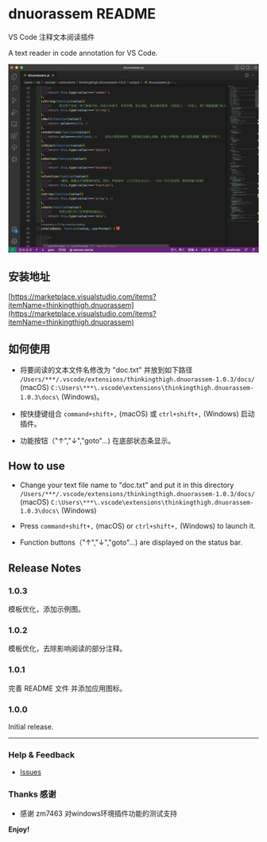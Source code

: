 # dnuorassem README

VS Code 注释文本阅读插件

A text reader in code annotation for VS Code.

![](https://raw.githubusercontent.com/ThinkingThigh/dnuorassem/main/sample.png)

## 安装地址

[https://marketplace.visualstudio.com/items?itemName=thinkingthigh.dnuorassem](https://marketplace.visualstudio.com/items?itemName=thinkingthigh.dnuorassem)


## 如何使用

* 将要阅读的文本文件名修改为 "doc.txt" 并放到如下路径 `/Users/***/.vscode/extensions/thinkingthigh.dnuorassem-1.0.3/docs/ ` (macOS) `C:\Users\***\.vscode\extensions\thinkingthigh.dnuorassem-1.0.3\docs\` (Windows)。

* 按快捷键组合 `command+shift+,` (macOS) 或 `ctrl+shift+,` (Windows) 启动插件。

* 功能按钮（"↑","↓","goto"...) 在底部状态条显示。

## How to use

* Change your text file name to "doc.txt" and put it in this directory `/Users/***/.vscode/extensions/thinkingthigh.dnuorassem-1.0.3/docs/ ` (macOS) `C:\Users\***\.vscode\extensions\thinkingthigh.dnuorassem-1.0.3\docs\` (Windows)

* Press `command+shift+,` (macOS) or `ctrl+shift+,` (Windows) to launch it.

* Function buttons（"↑","↓","goto"...) are displayed on the status bar.

## Release Notes

### 1.0.3

模板优化，添加示例图。

### 1.0.2

模板优化，去除影响阅读的部分注释。

### 1.0.1

完善 README 文件 并添加应用图标。

### 1.0.0

Initial release.

-----------------------------------------------------------------------------------------------------------

### Help & Feedback

* [Issues](https://github.com/ThinkingThigh/dnuorassem/issues)

### Thanks 感谢

* 感谢 zm7463 对windows环境插件功能的测试支持


**Enjoy!**



